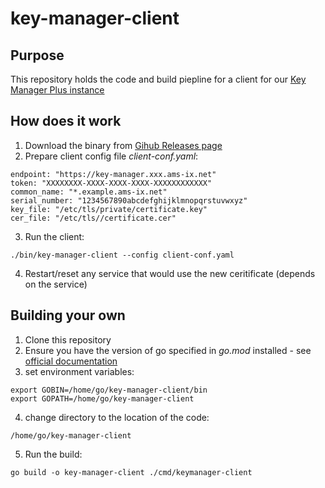 # key-manager-client



## Purpose

This repository holds the code and build piepline for a client for our [Key Manager Plus instance](https://key-manager.is.ams-ix.net/apiclient/index.jsp#/Dashboard/All)

## How does it work

1. Download the binary from [Gihub Releases page](https://github.com/AMS-IX/key-manager-client)
2. Prepare client config file *client-conf.yaml*:
```
endpoint: "https://key-manager.xxx.ams-ix.net"
token: "XXXXXXXX-XXXX-XXXX-XXXX-XXXXXXXXXXXX"
common_name: "*.example.ams-ix.net"
serial_number: "1234567890abcdefghijklmnopqrstuvwxyz"
key_file: "/etc/tls/private/certificate.key"
cer_file: "/etc/tls//certificate.cer"
```
3. Run the client:
```
./bin/key-manager-client --config client-conf.yaml
```
4. Restart/reset any service that would use the new ceritificate (depends on the service)


## Building your own

1. Clone this repository
2. Ensure you have the version of go specified in *go.mod* installed - see [official documentation](https://go.dev/doc/install)
3. set environment variables:
```
export GOBIN=/home/go/key-manager-client/bin
export GOPATH=/home/go/key-manager-client
```
4. change directory to the location of the code:
```
/home/go/key-manager-client
```
5. Run the build:
```
go build -o key-manager-client ./cmd/keymanager-client
```